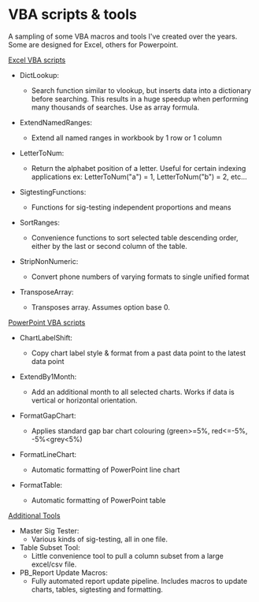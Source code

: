 # VBA scripts & tools
A sampling of some VBA macros and tools I've created over the years. Some are designed for Excel, others for Powerpoint.



<u>Excel VBA scripts</u>

- DictLookup:

  - Search function similar to vlookup, but inserts data into a dictionary before searching. This results in a huge speedup when performing many thousands of searches.  Use as array formula.

- ExtendNamedRanges:

  - Extend all named ranges in workbook by 1 row or 1 column

- LetterToNum:

  - Return the alphabet position of a letter. Useful for certain indexing applications
    ex: LetterToNum("a") = 1, LetterToNum("b") = 2, etc...

- SigtestingFunctions:

  - Functions for sig-testing independent proportions and means

- SortRanges:

  - Convenience functions to sort selected table descending order, either by the last or second column of the table.

- StripNonNumeric:

  - Convert phone numbers of varying formats to single unified format

- TransposeArray:

  - Transposes array. Assumes option base 0.

    

<u>PowerPoint VBA scripts</u>

- ChartLabelShift:

  - Copy chart label style & format from a past data point to the latest data point

- ExtendBy1Month:

  - Add an additional month to all selected charts. Works if data is vertical or horizontal orientation.

- FormatGapChart:

  - Applies standard gap bar chart colouring (green>=5%, red<=-5%, -5%<grey<5%)

- FormatLineChart:

  - Automatic formatting of PowerPoint line chart

- FormatTable:

  - Automatic formatting of PowerPoint table

  

<u>Additional Tools</u>

- Master Sig Tester:
  - Various kinds of sig-testing, all in one file. 
- Table Subset Tool:
  - Little convenience tool to pull a column subset from a large excel/csv file.
- PB_Report Update Macros:
  - Fully automated report update pipeline. Includes macros to update charts, tables, sigtesting and formatting.
